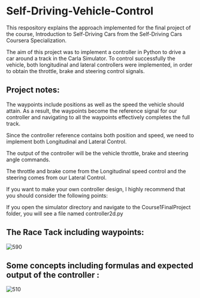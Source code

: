 # Self-Driving-Vehicle-Control

This respository explains the approach implemented for the final project of the course, Introduction to Self-Driving Cars from the Self-Driving Cars Coursera Specialization.

The aim of this project was to implement a controller in Python to drive a car around a track in the Carla Simulator. To control successfully the vehicle, both longitudinal and lateral controllers were implemented, in order to obtain the throttle, brake and steering control signals.

## Project notes:
The waypoints include positions as well as the speed the vehicle should attain. As a result, the waypoints become the reference signal for our controller and navigating to all the waypoints effectively completes the full track.

Since the controller reference contains both position and speed, we need to implement both Longitudinal and Lateral Control.

The output of the controller will be the vehicle throttle, brake and steering angle commands.

The throttle and brake come from the Longitudinal speed control and the steering comes from our Lateral Control.

If you want to make your own controller design, I highly recommend that you should consider the following points:

If you open the simulator directory and navigate to the Course1FinalProject folder, you will see a file named controller2d.py
## The Race Tack including waypoints:
![590](https://user-images.githubusercontent.com/64086951/88724909-27cc9180-d123-11ea-9ba4-1e8712c74add.jpg)

## Some concepts including formulas and expected output of the controller :

![510](https://user-images.githubusercontent.com/64086951/88725848-a413a480-d124-11ea-988a-71a70f8c0d44.jpg)
